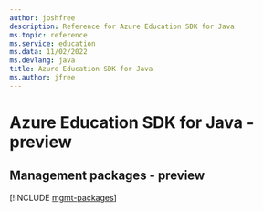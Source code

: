 ```yaml
---
author: joshfree
description: Reference for Azure Education SDK for Java
ms.topic: reference
ms.service: education
ms.data: 11/02/2022
ms.devlang: java
title: Azure Education SDK for Java
ms.author: jfree
---
```

# Azure Education SDK for Java - preview

## Management packages - preview
[!INCLUDE [mgmt-packages](education-mgmt-index.md)]